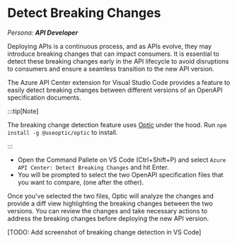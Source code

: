 # Detect Breaking Changes

_Persona: **API Developer**_

Deploying APIs is a continuous process, and as APIs evolve, they may introduce breaking changes that can impact consumers. It is essential to detect these breaking changes early in the API lifecycle to avoid disruptions to consumers and ensure a seamless transition to the new API version.

The Azure API Center extension for Visual Studio Code provides a feature to easily detect breaking changes between different versions of an OpenAPI specification documents.

:::tip[Note]

The breaking change detection feature uses [Optic](https://github.com/opticdev/optic) under the hood. Run `npm install -g @useoptic/optic` to install.  

:::

- Open the Command Pallete on VS Code (Ctrl+Shift+P) and select `Azure API Center: Detect Breaking Changes` and hit Enter.
- You will be prompted to select the two OpenAPI specification files that you want to compare, (one after the other).

Once you've selected the two files, Optic will analyze the changes and provide a diff view highlighting the breaking changes between the two versions. You can review the changes and take necessary actions to address the breaking changes before deploying the new API version.

[TODO: Add screenshot of breaking change detection in VS Code]